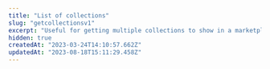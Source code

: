 ```yaml
---
title: "List of collections"
slug: "getcollectionsv1"
excerpt: "Useful for getting multiple collections to show in a marketplace, or search for particular collections."
hidden: true
createdAt: "2023-03-24T14:10:57.662Z"
updatedAt: "2023-08-18T15:11:29.458Z"
---
```

